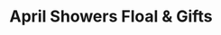 ---
title: "April Showers Floal & Gifts"
url: /commerce/april-showers-floal-und-gifts/
shop: Blumen
---